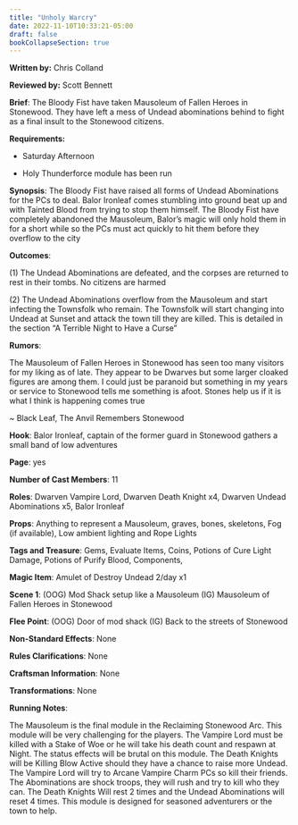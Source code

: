 ```yaml
---
title: "Unholy Warcry"
date: 2022-11-10T10:33:21-05:00
draft: false
bookCollapseSection: true
---
```


**Written by:** Chris Colland

**Reviewed by:** Scott Bennett


 **Brief**: The Bloody Fist have taken Mausoleum of Fallen Heroes in Stonewood. They have left a mess of Undead abominations behind to fight as a final insult to the Stonewood citizens.


 **Requirements:** 

- Saturday Afternoon

- Holy Thunderforce module has been run


**Synopsis**: The Bloody Fist have raised all forms of Undead Abominations for the PCs to deal. Balor Ironleaf comes stumbling into ground beat up and with Tainted Blood from trying to stop them himself. The Bloody Fist have completely abandoned the Mausoleum, Balor’s magic will only hold them in for a short while so the PCs must act quickly to hit them before they overflow to the city

**Outcomes**: 

(1) The Undead Abominations are defeated, and the corpses are returned to rest in their tombs. No citizens are harmed 

(2) The Undead Abominations overflow from the Mausoleum and start infecting the Townsfolk who remain. The Townsfolk will start changing into Undead at Sunset and attack the town till they are killed. This is detailed in the section “A Terrible Night to Have a Curse”

**Rumors**:

The Mausoleum of Fallen Heroes in Stonewood has seen too many visitors for my liking as of late. They appear to be Dwarves but some larger cloaked figures are among them. I could just be paranoid but something in my years or service to Stonewood tells me something is afoot. Stones help us if it is what I think is happening comes true

~ Black Leaf, The Anvil Remembers Stonewood


 **Hook**: Balor Ironleaf, captain of the former guard in Stonewood gathers a small band of low adventures 

**Page**: yes

**Number of Cast Members**: 11

**Roles**: Dwarven Vampire Lord, Dwarven Death Knight x4, Dwarven Undead Abominations x5, Balor Ironleaf

**Props**: Anything to represent a Mausoleum, graves, bones, skeletons, Fog (if available), Low ambient lighting and Rope Lights

**Tags and Treasure**: Gems, Evaluate Items, Coins, Potions of Cure Light Damage, Potions of Purify Blood, Components,

**Magic Item**: Amulet of Destroy Undead 2/day x1

**Scene 1**: (OOG) Mod Shack setup like a Mausoleum (IG) Mausoleum of Fallen Heroes in Stonewood

**Flee Point**: (OOG) Door of mod shack (IG) Back to the streets of Stonewood

**Non-Standard Effects**: None

**Rules Clarifications**: None

**Craftsman Information**: None

**Transformations**: None


 **Running Notes**: 

The Mausoleum is the final module in the Reclaiming Stonewood Arc. This module will be very challenging for the players. The Vampire Lord must be killed with a Stake of Woe or he will take his death count and respawn at Night. The status effects will be brutal on this module. The Death Knights will be Killing Blow Active should they have a chance to raise more Undead. The Vampire Lord will try to Arcane Vampire Charm PCs so kill their friends. The Abominations are shock troops, they will rush and try to kill who they can. The Death Knights Will rest 2 times and the Undead Abominations will reset 4 times. This module is designed for seasoned adventurers or the town to help. 